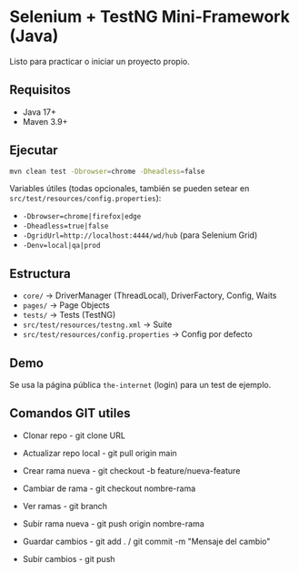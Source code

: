 # Selenium + TestNG Mini-Framework (Java)

Listo para practicar o iniciar un proyecto propio.

## Requisitos
- Java 17+
- Maven 3.9+

## Ejecutar
```bash
mvn clean test -Dbrowser=chrome -Dheadless=false
```
Variables útiles (todas opcionales, también se pueden setear en `src/test/resources/config.properties`):
- `-Dbrowser=chrome|firefox|edge`
- `-Dheadless=true|false`
- `-DgridUrl=http://localhost:4444/wd/hub` (para Selenium Grid)
- `-Denv=local|qa|prod`

## Estructura
- `core/` → DriverManager (ThreadLocal), DriverFactory, Config, Waits
- `pages/` → Page Objects
- `tests/` → Tests (TestNG)
- `src/test/resources/testng.xml` → Suite
- `src/test/resources/config.properties` → Config por defecto

## Demo
Se usa la página pública `the-internet` (login) para un test de ejemplo.

## Comandos GIT utiles
- Clonar repo - git clone URL

- Actualizar repo local - git pull origin main

- Crear rama nueva - git checkout -b feature/nueva-feature

- Cambiar de rama - git checkout nombre-rama

- Ver ramas - git branch

- Subir rama nueva - git push origin nombre-rama

- Guardar cambios - git add . / git commit -m "Mensaje del cambio"

- Subir cambios - git push
